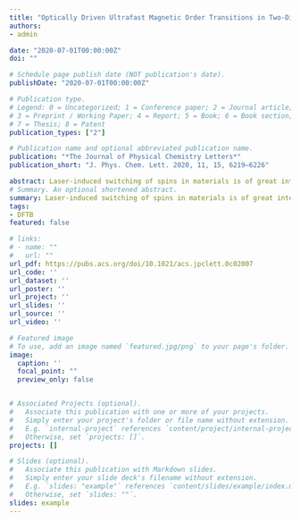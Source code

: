 ```yaml
---
title: "Optically Driven Ultrafast Magnetic Order Transitions in Two-Dimensional Ferrimagnetic MXenes"
authors:
- admin

date: "2020-07-01T00:00:00Z"
doi: ""

# Schedule page publish date (NOT publication's date).
publishDate: "2020-07-01T00:00:00Z"

# Publication type.
# Legend: 0 = Uncategorized; 1 = Conference paper; 2 = Journal article;
# 3 = Preprint / Working Paper; 4 = Report; 5 = Book; 6 = Book section;
# 7 = Thesis; 8 = Patent
publication_types: ["2"]

# Publication name and optional abbreviated publication name.
publication: "*The Journal of Physical Chemistry Letters*"
publication_short: "J. Phys. Chem. Lett. 2020, 11, 15, 6219–6226"

abstract: Laser-induced switching of spins in materials is of great interest to revolutionize future magnetic storage technology and spintronics, which is generally realized in multicomponent ferrimagnetic (FiM) compounds but rare in 2D magnets. Using density functional theory (DFT) calculations, we show that 2D MXenes, including Cr2VC2F2, Mo2VC2F2, Mo2VN2F2, Mo3C2F2, and Mo3N2F2, have unusual FiM order. Interestingly, our real-time time-dependent DFT simulations demonstrate that laser pulses can directly induce ultrafast spin-selective charge transfer between magnetic sublattices in a few femtoseconds and further generate dramatic changes in the magnetic structure of these MXenes, including a transition from FiM to transient ferromagnetism (FM). The microscopic mechanism behind this ultrafast switching of spin is governed by the optically induced intersite spin transfer (OISTR) effect, which theoretically enables the ultrafast optical manipulation of the magnetic state in MXenes. Our results open new opportunities for exploring the optical manipulation of spin in 2D magnets.
# Summary. An optional shortened abstract.
summary: Laser-induced switching of spins in materials is of great interest to revolutionize future magnetic storage technology and spintronics, which is generally realized in multicomponent ferrimagnetic (FiM) compounds but rare in 2D magnets. Using density functional theory (DFT) calculations, we show that 2D MXenes, including Cr2VC2F2, Mo2VC2F2, Mo2VN2F2, Mo3C2F2, and Mo3N2F2, have unusual FiM order. Interestingly, our real-time time-dependent DFT simulations demonstrate that laser pulses can directly induce ultrafast spin-selective charge transfer between magnetic sublattices in a few femtoseconds and further generate dramatic changes in the magnetic structure of these MXenes, including a transition from FiM to transient ferromagnetism (FM). The microscopic mechanism behind this ultrafast switching of spin is governed by the optically induced intersite spin transfer (OISTR) effect, which theoretically enables the ultrafast optical manipulation of the magnetic state in MXenes. Our results open new opportunities for exploring the optical manipulation of spin in 2D magnets.
tags:
- DFTB
featured: false

# links:
# - name: ""
#   url: ""
url_pdf: https://pubs.acs.org/doi/10.1021/acs.jpclett.0c02007
url_code: ''
url_dataset: ''
url_poster: ''
url_project: ''
url_slides: ''
url_source: ''
url_video: ''

# Featured image
# To use, add an image named `featured.jpg/png` to your page's folder. 
image:
  caption: ''
  focal_point: ""
  preview_only: false


# Associated Projects (optional).
#   Associate this publication with one or more of your projects.
#   Simply enter your project's folder or file name without extension.
#   E.g. `internal-project` references `content/project/internal-project/index.md`.
#   Otherwise, set `projects: []`.
projects: []

# Slides (optional).
#   Associate this publication with Markdown slides.
#   Simply enter your slide deck's filename without extension.
#   E.g. `slides: "example"` references `content/slides/example/index.md`.
#   Otherwise, set `slides: ""`.
slides: example
---
```



